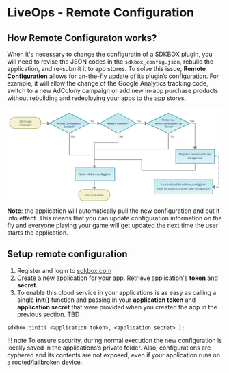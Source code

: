 <h1>LiveOps - Remote Configuration</h1>

## How Remote Configuraton works? 
When it's necessary to change the configuratin of a SDKBOX plugin, you will need to revise the JSON codes in the `sdkbox_config.json`, rebuild the application, and re-submit it to app stores. To solve this issue, __Remote Configuration__ allows for on-the-fly update of its plugin’s configuration. For example, it will allow the change of the Google Analytics tracking code, switch to a new AdColony campaign or add new in-app purchase products without rebuilding and redeploying your apps to the app stores.

![chart](/imgs/remote_config.jpg)
__Note__: the application will automatically pull the new configuration and put it into effect. This means that you can update configuration information on the fly and everyone playing your game will get updated the next time the user starts the application.


## Setup remote configuration
1. Register and login to [sdkbox.com](http://sdkbox.com)
2. Create a new application for your app. Retrieve application's __token__ and __secret__. 
3. To enable this cloud service in your applications is as easy as calling a single __init()__ function and passing in your __application token__ and __application secret__ that were provided when you created the app in the previous section. TBD
```
sdkbox::init( <application token>, <application secret> );
```

!!! note
To ensure security, during normal execution the new configuration is locally saved in the applications’s private folder. Also, configurations are cyphered and its contents are not exposed, even if your application runs on a rooted/jailbroken device.


